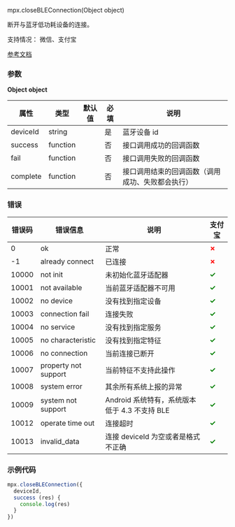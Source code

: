 mpx.closeBLEConnection(Object object)

断开与蓝牙低功耗设备的连接。

支持情况： 微信、支付宝

[参考文档](https://developers.weixin.qq.com/miniprogram/dev/api/device/bluetooth-ble/wx.closeBLEConnection.html)

### 参数
**Object object**

| 属性 | 类型 | 默认值 | 必填 | 说明 |
| --- | --- | --- | --- | --- |
| deviceId | string |  | 是 | 蓝牙设备 id |
| success | function |  | 否 | 接口调用成功的回调函数 |
| fail | function |  | 否 | 接口调用失败的回调函数 |
| complete | function |  | 否 | 接口调用结束的回调函数（调用成功、失败都会执行） |

### 错误

| 错误码 | 错误信息 | 说明 | 支付宝 |
| --- | --- | --- | --- |
| 0 | ok | 正常 | **<span style="color: red;">✗</span>** |
| -1 | already connect | 已连接 | **<span style="color: red;">✗</span>** |
| 10000 | not init | 未初始化蓝牙适配器 | **<span style="color: green;">✓</span>** |
| 10001 | not available | 当前蓝牙适配器不可用 | **<span style="color: green;">✓</span>** |
| 10002 | no device | 没有找到指定设备 | **<span style="color: green;">✓</span>** |
| 10003 | connection fail | 连接失败 | **<span style="color: green;">✓</span>** |
| 10004 | no service | 没有找到指定服务 | **<span style="color: green;">✓</span>** |
| 10005 | no characteristic | 没有找到指定特征 | **<span style="color: green;">✓</span>** |
| 10006 | no connection | 当前连接已断开 | **<span style="color: green;">✓</span>** |
| 10007 | property not support | 当前特征不支持此操作 | **<span style="color: green;">✓</span>** |
| 10008 | system error | 其余所有系统上报的异常 | **<span style="color: green;">✓</span>** |
| 10009 | system not support | Android 系统特有，系统版本低于 4.3 不支持 BLE | **<span style="color: green;">✓</span>** |
| 10012 | operate time out | 连接超时 | **<span style="color: green;">✓</span>** |
| 10013 | invalid_data | 连接 deviceId 为空或者是格式不正确 | **<span style="color: green;">✓</span>** |

### 示例代码

```js
mpx.closeBLEConnection({
  deviceId,
  success (res) {
    console.log(res)
  }
})
```
